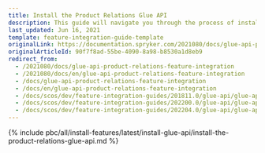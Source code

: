 ```yaml
---
title: Install the Product Relations Glue API
description: This guide will navigate you through the process of installing and configuring the Product Relations feature in Spryker OS.
last_updated: Jun 16, 2021
template: feature-integration-guide-template
originalLink: https://documentation.spryker.com/2021080/docs/glue-api-product-relations-feature-integration
originalArticleId: 90f7f8ad-55be-4090-8a98-b8530a1d8eb9
redirect_from:
  - /2021080/docs/glue-api-product-relations-feature-integration
  - /2021080/docs/en/glue-api-product-relations-feature-integration
  - /docs/glue-api-product-relations-feature-integration
  - /docs/en/glue-api-product-relations-feature-integration
  - /docs/scos/dev/feature-integration-guides/201811.0/glue-api/glue-api-product-relations-feature-integration.html
  - /docs/scos/dev/feature-integration-guides/202200.0/glue-api/glue-api-product-relations-feature-integration.html
  - /docs/scos/dev/feature-integration-guides/202204.0/glue-api/glue-api-product-relations-feature-integration.html
---
```


{% include pbc/all/install-features/latest/install-glue-api/install-the-product-relations-glue-api.md %} <!-- To edit, see /_includes/pbc/all/install-features/202204.0/install-glue-api/install-the-product-relations-glue-api.md -->
